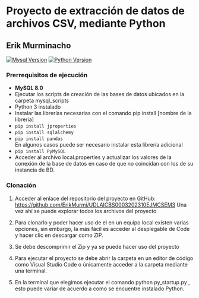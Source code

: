 # Proyecto de extracción de datos de archivos CSV, mediante Python 
## Erik Murminacho

[![Mysql Version](https://img.shields.io/badge/MySQL-00000F?style=for-the-badge&logo=mysql&logoColor=white)](https://github.com/ErikMurmi/UDLAICBS0003202310EJMCSEM3)
[![Python Version](https://img.shields.io/badge/Python-3776AB?style=for-the-badge&logo=python&logoColor=white)](https://github.com/ErikMurmi/UDLAICBS0003202310EJMCSEM3)

  ### Prerrequisitos de ejecución
  -	**MySQL 8.0** 
  -	Ejecutar los scripts de creación de las bases de datos ubicados en la carpeta mysql_scripts
  -	Python 3 instalado
  -	Instalar las librerías necesarias con el comando pip install [nombre de la libreria]
  -	`pip install jproperties`
  -	`pip install sqlalchemy`
  -	`pip install pandas` <br>
   En algunos casos puede ser necesario instalar esta librería adicional <br>
  -	`pip install PyMySQL` <br>
  - Acceder al archivo local.properties y actualizar los valores de la conexión de la base de datos en caso de que no coincidan con los de su instancia de BD.
  
### Clonación
1.	Acceder al enlace del repositorio del proyecto en GitHub: https://github.com/ErikMurmi/UDLAICBS0003202310EJMCSEM3
    Una vez ahí se puede explorar todos los archivos del proyecto
2.	Para clonarlo y poder hacer uso de el en un equipo local existen varias opciones, sin embargo, la más fácil es acceder al desplegable de Code y hacer clic en descargar como ZIP.

3.	Se debe descomprimir el Zip y ya se puede hacer uso del proyecto

4.	Para ejecutar el proyecto se debe abrir la carpeta en un editor de código como Visual Studio Code o únicamente acceder a la carpeta mediante una terminal.
5.	En la terminal que elegimos ejecutar el comando 
python py_startup.py , esto puede variar de acuerdo a como se encuentre instalado Python.
